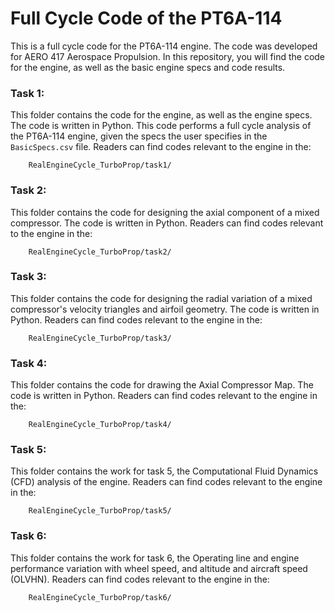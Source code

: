 # Full Cycle Code of the PT6A-114

This is a full cycle code for the PT6A-114 engine. The code was developed for AERO 417 Aerospace Propulsion. In this repository, you will find the code for the engine, as well as the basic engine specs and code results. 


### Task 1:
This folder contains the code for the engine, as well as the engine specs. The code is written in Python. This code performs a full cycle analysis of the PT6A-114 engine, given the specs the user specifies in the `BasicSpecs.csv` file. Readers can find codes relevant to the engine in the:

        RealEngineCycle_TurboProp/task1/

### Task 2:
This folder contains the code for designing the axial component of a mixed compressor. The code is written in Python. Readers can find codes relevant to the engine in the:

        RealEngineCycle_TurboProp/task2/

### Task 3:
This folder contains the code for designing the radial variation of a mixed compressor's velocity triangles and airfoil geometry. The code is written in Python. Readers can find codes relevant to the engine in the:

        RealEngineCycle_TurboProp/task3/

### Task 4:
This folder contains the code for drawing the Axial Compressor Map. The code is written in Python. Readers can find codes relevant to the engine in the:

        RealEngineCycle_TurboProp/task4/

### Task 5:

This folder contains the work for task 5, the Computational Fluid Dynamics (CFD) analysis of the engine. Readers can find codes relevant to the engine in the:

        RealEngineCycle_TurboProp/task5/

### Task 6:

This folder contains the work for task 6, the Operating line and engine performance variation with wheel speed, and altitude and aircraft speed (OLVHN). Readers can find codes relevant to the engine in the:

        RealEngineCycle_TurboProp/task6/